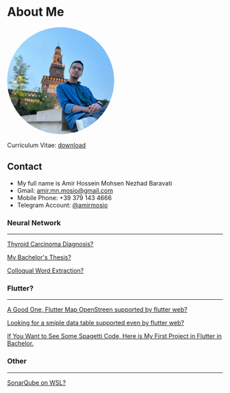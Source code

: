 # About Me


<img src="assets/img/me.jpg" height="auto" width="250" style="border-radius:50%">

Curriculum Vitae: [download](CV%20-%20Amir%20Hossein%20Mohsen%20Nezhad.pdf)

## Contact
 - My full name is Amir Hossein Mohsen Nezhad Baravati
 - Gmail: amir.mn.mosio@gmail.com
 - Mobile Phone: +39 379 143 4666
 - Telegram Account: [@amirmosio](https://t.me/amirmosio)


### Neural Network
---
[Thyroid Carcinoma Diagnosis?](https://github.com/amirmosio/Thyroid-Project-Using-DL)

[My Bachelor's Thesis?](https://github.com/amirmosio/thyroid_thesis)

[Colloqual Word Extraction?](https://github.com/amirmosio/ColloquialWordProject)


### Flutter?
---
[A Good One, Flutter Map OpenStreen supported by flutter web?](https://github.com/amirmosio/flutter_map_open_street)

[Looking for a smiple data table supported even by flutter web?](https://github.com/amirmosio/data_table_2)

[If You Want to See Some Spagetti Code, Here is My First Project in Flutter in Bachelor.](https://github.com/amirmosio/eplan_front)

### Other
---
[SonarQube on WSL?](guids/SonarQube_on_WSL.md)
